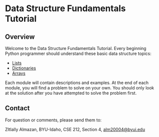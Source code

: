 # Data Structure Fundamentals Tutorial

## Overview

Welcome to the Data Structure Fundamentals Tutorial. Every beginning Python programmer
should understand these basic data structure topics:

* [Lists](https://github.com/zitlallyalmazan/Final-Project/blob/master/1-topic.md)
* [Dictionaries](https://github.com/zitlallyalmazan/Final-Project/blob/master/2-topic.md)
* [Arrays](https://github.com/zitlallyalmazan/Final-Project/blob/master/3-topic.md)

Each module will contain descriptions and examples. At the end of each module, you 
will find a problem to solve on your own. You should only look at the solution after
you have attempted to solve the problem first.

## Contact

For question or comments, please send them to:

ZItlally Almazan, BYU-Idaho, CSE 212, Section 4, alm20004@byui.edu
